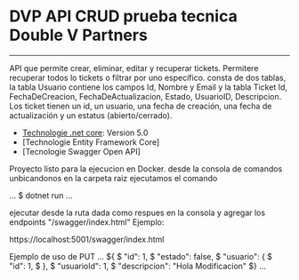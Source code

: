 # DVP API CRUD prueba tecnica Double V Partners
***
API que permite crear, eliminar, editar y recuperar tickets. Permitere recuperar todos lo tickets o filtrar por uno específico.
consta de dos tablas, la tabla Usuario contiene los campos Id, Nombre y Email y la tabla Ticket Id, FechaDeCreacion, FechaDeActualizacion, Estado, UsuarioID, Descripcion. 
Los ticket tienen un id, un usuario, una fecha de creación, una fecha de actualización y un estatus (abierto/cerrado).

* [Technologie .net core](https://dotnet.microsoft.com/download): Version 5.0
* [Technologie Entity Framework Core]
* [Tecnologie Swagger Open API]

Proyecto listo para la ejecucion en Docker.
desde la consola de comandos unbicandonos en la carpeta raiz ejecutamos el comando 

...
$ dotnet run
...

ejecutar desde la ruta dada como respues en la consola y agregar los endpoints "/swagger/index.html"
Ejemplo:

https://localhost:5001/swagger/index.html

Ejemplo de uso de PUT
...
${
$  "id": 1,
$  "estado": false,
$  "usuario": {
$    "id": 1,
$  },
$  "usuarioId": 1,
$  "descripcion": "Hola Modificacion"
$}
...


